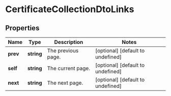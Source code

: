 # CertificateCollectionDtoLinks

## Properties
| Name | Type | Description | Notes |
| ------------ | ------------- | ------------- | ------------- |
| **prev** | **string** | The previous page. | [optional] [default to undefined] |
| **self** | **string** | The current page. | [optional] [default to undefined] |
| **next** | **string** | The next page. | [optional] [default to undefined] |

